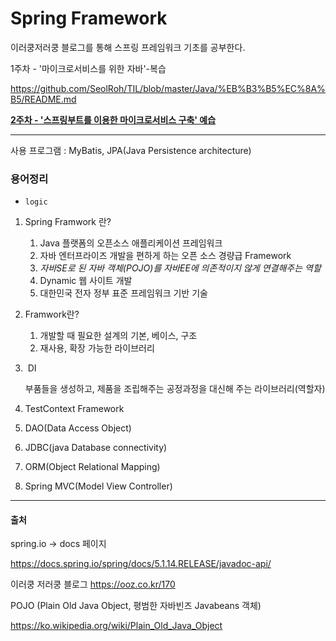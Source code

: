 # Spring Framework

이러쿵저러쿵 블로그를 통해 스프링 프레임워크 기초를 공부한다.



1주차 - '마이크로서비스를 위한 자바'-복습

 https://github.com/SeolRoh/TIL/blob/master/Java/%EB%B3%B5%EC%8A%B5/README.md

**<u>2주차 - '스프링부트를 이용한 마이크로서비스 구축' 예습</u>**

---

사용 프로그램 : MyBatis, JPA(Java Persistence architecture)

### 용어정리

+ `logic`

1. Spring Framwork 란? 

   1. Java 플랫폼의 오픈소스 애플리케이션 프레임워크
   2. 자바 엔터프라이즈 개발을 편하게 하는 오픈 소스 경량급 Framework
   3. *자바SE로 된 자바 객체(POJO)를 자바EE에 의존적이지 않게 연결해주는 역할*
   4. Dynamic 웹 사이트 개발 
   5. 대한민국 전자 정부 표준 프레임워크 기반 기술

2. Framwork란?

   1. 개발할 때 필요한 설계의 기본, 베이스, 구조
   2. 재사용, 확장 가능한 라이브러리

3. ​	DI

   부품들을 생성하고, 제품을 조립해주는 공정과정을 대신해 주는 라이브러리(역할자)

4. TestContext Framework

5. DAO(Data Access Object)

6. JDBC(java Database connectivity)

7. ORM(Object Relational Mapping)

8. Spring MVC(Model View Controller)





---

#### 출처

spring.io -> docs 페이지

https://docs.spring.io/spring/docs/5.1.14.RELEASE/javadoc-api/

이러쿵 저러쿵 블로그 https://ooz.co.kr/170

POJO (Plain Old Java Object, 평범한 자바빈즈 Javabeans 객체) 

https://ko.wikipedia.org/wiki/Plain_Old_Java_Object




